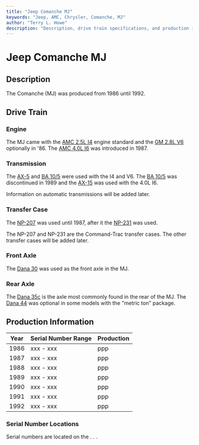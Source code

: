 ```yaml
---
title: "Jeep Comanche MJ"
keywords: "Jeep, AMC, Chrysler, Comanche, MJ"
author: "Terry L. Howe"
description: "Description, drive train specifications, and production information for the Jeep Comanche MJ"
---
```


# Jeep Comanche MJ

## Description

The Comanche (MJ) was produced from 1986 until 1992.

## Drive Train

### Engine

The MJ came with the
[AMC 2.5L I4](/engine/amc150.html)
engine standard and the
[GM 2.8L V6](/engine/gm173.html)
optionally in '86.  The
[AMC 4.0L I6](/engine/amc242.html)
was introduced in 1987.

### Transmission

The
[AX-5](/trans/ax5.html) and
[BA 10/5](/trans/ba10.html)
were used with the I4 and V6.  The
[BA 10/5](/trans/ba10.html)
was discontinued in 1989 and the
[AX-15](/trans/ax15.html)
was used with the 4.0L I6.

Information on automatic transmissions will be added later.

### Transfer Case

The [NP-207](/xfer/np207.html) was used until 1987, after
it the [NP-231](/xfer/np231.html) was used.

The NP-207 and NP-231 are the Command-Trac transfer cases.  The
other transfer cases will be added later.

### Front Axle

The [Dana 30](/axle/d30.html) was used as the front axle in
the MJ.

### Rear Axle

The [Dana 35c](/axle/d35c.html) is the axle most commonly
found in the rear of the MJ.
The [Dana 44](/axle/d44.html) was optional in some models
with the "metric ton" package.

## Production Information

| Year | Serial Number Range | Production |
| --- | --- | --- |
| 1986 | xxx - xxx | ppp |
| 1987 | xxx - xxx | ppp |
| 1988 | xxx - xxx | ppp |
| 1989 | xxx - xxx | ppp |
| 1990 | xxx - xxx | ppp |
| 1991 | xxx - xxx | ppp |
| 1992 | xxx - xxx | ppp |

### Serial Number Locations

Serial numbers are located on the . . .